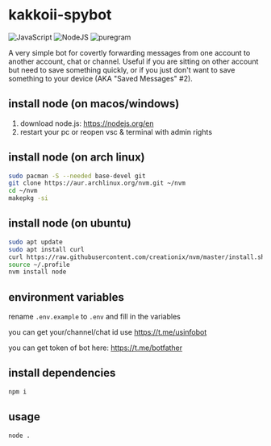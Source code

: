 # kakkoii-spybot

![JavaScript](https://img.shields.io/badge/javascript-%23323330.svg?style=for-the-badge&logo=javascript&logoColor=%23F7DF1E)
![NodeJS](https://img.shields.io/badge/node.js-6DA55F?style=for-the-badge&logo=node.js&logoColor=white)
![puregram](https://img.shields.io/badge/puregram-2693d8?style=for-the-badge)

A very simple bot for covertly forwarding messages from one account to another account, chat
or channel. Useful if you are sitting on other account but need to save something quickly,
or if you just don't want to save something to your device (AKA "Saved Messages" #2).

## install node (on macos/windows)

1. download node.js: https://nodejs.org/en
2. restart your pc or reopen vsc & terminal with admin rights

## install node (on arch linux)

```bash
sudo pacman -S --needed base-devel git
git clone https://aur.archlinux.org/nvm.git ~/nvm
cd ~/nvm
makepkg -si
```

## install node (on ubuntu)

```bash
sudo apt update
sudo apt install curl
curl https://raw.githubusercontent.com/creationix/nvm/master/install.sh | bash
source ~/.profile
nvm install node
```

## environment variables

rename `.env.example` to `.env` and fill in the variables

you can get your/channel/chat id use https://t.me/usinfobot

you can get token of bot here: https://t.me/botfather

## install dependencies

```bash
npm i
```

## usage

```bash
node .
```